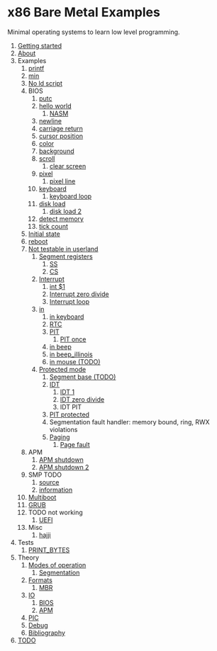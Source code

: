 # x86 Bare Metal Examples

Minimal operating systems to learn low level programming.

1.  [Getting started](getting-started.md)
1.  [About](about.md)
1.  Examples
    1.  [printf](printf/)
    1.  [min](min.S)
    1.  [No ld script](no-ld-script/)
    1.  BIOS
        1.  [putc](bios_putc.S)
        1.  [hello world](bios_hello_world.S)
            1.  [NASM](nasm/)
        1.  [newline](bios_newline.S)
        1.  [carriage return](bios_carriage_return.S)
        1.  [cursor position](bios_cursor_position.S)
        1.  [color](bios_color.S)
        1.  [background](bios_background.S)
        1.  [scroll](bios_scroll.S)
            1.  [clear screen](bios_clear_screen.S)
        1.  [pixel](bios_pixel.S)
            1.  [pixel line](bios_pixel_line.S)
        1.  [keyboard](bios_keyboard.S)
            1.  [keyboard loop](bios_keyboard_loop.S)
        1.  [disk load](bios_disk_load.S)
            1.  [disk load 2](bios_disk_load2.S)
        1.  [detect memory](bios_detect_memory.S)
        1.  [tick count](bios_tick_count.S)
    1.  [Initial state](initial_state.S)
    1.  [reboot](reboot.S)
    1.  [Not testable in userland](not-testable-in-userland.md)
        1.  [Segment registers](segment_registers.S)
            1.  [SS](ss.S)
            1.  [CS](cs.S)
        1.  [Interrupt](interrupt.S)
            1.  [int $1](interrupt1.S)
            1.  [Interrupt zero divide](interrupt_zero_divide.S)
            1.  [Interrupt loop](interrupt_loop.S)
        1.  [in](in.md)
            1.  [in keyboard](in_keyboard.S)
            1.  [RTC](rtc.S)
            1.  [PIT](pit.S)
                1.  [PIT once](pit_once.S)
            1.  [in beep](in_beep.S)
            1.  [in beep_illinois](in_beep_illinois.S)
            1.  [in mouse (TODO)](in_mouse.S)
        1.  [Protected mode](protected_mode.S)
            1.  [Segment base (TODO)](segment_base.S)
            1.  [IDT](idt.S)
                1.  [IDT 1](idt1.S)
                1.  [IDT zero divide](idt_zero_divide.S)
                1.  IDT PIT
            1.  [PIT protected](pit_protected.S)
            1.  Segmentation fault handler: memory bound, ring, RWX violations
            1.  [Paging](paging.S)
                1. [Page fault](page-fault.S)
    1.  APM
        1.  [APM shutdown](apm_shutdown.S)
        1.  [APM shutdown 2](apm_shutdown2.S)
    1.  SMP TODO
        1.  [source](smp.S)
        1.  [information](smp.md)
    1.  [Multiboot](multiboot/)
    1.  [GRUB](grub/)
    1.  TODO not working
        1.  [UEFI](uefi/)
    1.  Misc
        1.  [hajji](hajji/)
1.  Tests
    1. [PRINT_BYTES](test_print_bytes.S)
1.  Theory
    1.  [Modes of operation](modes-of-operation.md)
        1.  [Segmentation](segmentation.md)
    1.  [Formats](formats.md)
        1.  [MBR](mbr.md)
    1.  [IO](io.md)
        1.  [BIOS](bios.md)
        1.  [APM](apm.md)
    1.  [PIC](pic.md)
    1.  [Debug](debug.md)
    1.  [Bibliography](bibliography.md)
1.  [TODO](TODO.md)
